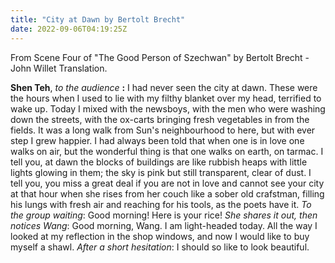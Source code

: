 ```yaml
---
title: "City at Dawn by Bertolt Brecht"
date: 2022-09-06T04:19:25Z
---
```


From Scene Four of "The Good Person of Szechwan" by Bertolt Brecht - John Willet Translation.  

**Shen Teh**, *to the audience* **:** I had never seen the city at dawn. These
were the hours when I used to lie with my filthy blanket over my head,
terrified to wake up. Today I mixed with the newsboys, with the men who were
washing down the streets, with the ox-carts bringing fresh vegetables in from
the fields. It was a long walk from Sun's neighbourhood to here, but with ever
step I grew happier. I had always been told that when one is in love one walks
on air, but the wonderful thing is that one walks on earth, on tarmac. I tell
you, at dawn the blocks of buildings are like rubbish heaps with little lights
glowing in them; the sky is pink but still transparent, clear of dust. I tell
you, you miss a great deal if you are not in love and cannot see your city at
that hour when she rises from her couch like a sober old crafstman, filling his
lungs with fresh air and reaching for his tools, as the poets have it. *To the
group waiting*: Good morning! Here is your rice! *She shares it out, then
notices Wang*: Good morning, Wang. I am light-headed today. All the way I
looked at my reflection in the shop windows, and now I would like to buy myself
a shawl. *After a short hesitation*: I should so like to look beautiful.  


